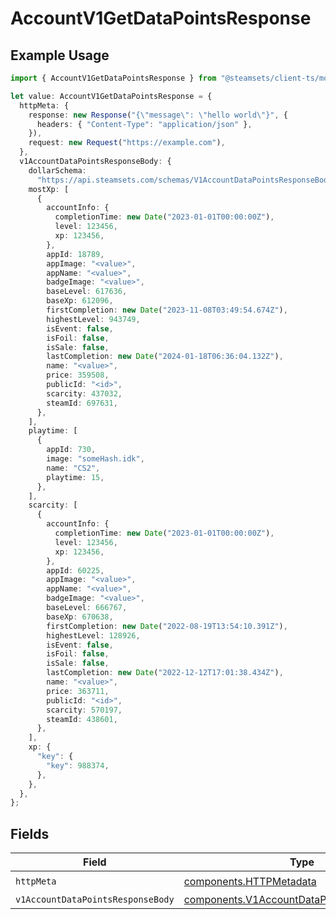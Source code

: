 # AccountV1GetDataPointsResponse

## Example Usage

```typescript
import { AccountV1GetDataPointsResponse } from "@steamsets/client-ts/models/operations";

let value: AccountV1GetDataPointsResponse = {
  httpMeta: {
    response: new Response("{\"message\": \"hello world\"}", {
      headers: { "Content-Type": "application/json" },
    }),
    request: new Request("https://example.com"),
  },
  v1AccountDataPointsResponseBody: {
    dollarSchema:
      "https://api.steamsets.com/schemas/V1AccountDataPointsResponseBody.json",
    mostXp: [
      {
        accountInfo: {
          completionTime: new Date("2023-01-01T00:00:00Z"),
          level: 123456,
          xp: 123456,
        },
        appId: 18789,
        appImage: "<value>",
        appName: "<value>",
        badgeImage: "<value>",
        baseLevel: 617636,
        baseXp: 612096,
        firstCompletion: new Date("2023-11-08T03:49:54.674Z"),
        highestLevel: 943749,
        isEvent: false,
        isFoil: false,
        isSale: false,
        lastCompletion: new Date("2024-01-18T06:36:04.132Z"),
        name: "<value>",
        price: 359508,
        publicId: "<id>",
        scarcity: 437032,
        steamId: 697631,
      },
    ],
    playtime: [
      {
        appId: 730,
        image: "someHash.idk",
        name: "CS2",
        playtime: 15,
      },
    ],
    scarcity: [
      {
        accountInfo: {
          completionTime: new Date("2023-01-01T00:00:00Z"),
          level: 123456,
          xp: 123456,
        },
        appId: 60225,
        appImage: "<value>",
        appName: "<value>",
        badgeImage: "<value>",
        baseLevel: 666767,
        baseXp: 670638,
        firstCompletion: new Date("2022-08-19T13:54:10.391Z"),
        highestLevel: 128926,
        isEvent: false,
        isFoil: false,
        isSale: false,
        lastCompletion: new Date("2022-12-12T17:01:38.434Z"),
        name: "<value>",
        price: 363711,
        publicId: "<id>",
        scarcity: 570197,
        steamId: 438601,
      },
    ],
    xp: {
      "key": {
        "key": 988374,
      },
    },
  },
};
```

## Fields

| Field                                                                                                    | Type                                                                                                     | Required                                                                                                 | Description                                                                                              |
| -------------------------------------------------------------------------------------------------------- | -------------------------------------------------------------------------------------------------------- | -------------------------------------------------------------------------------------------------------- | -------------------------------------------------------------------------------------------------------- |
| `httpMeta`                                                                                               | [components.HTTPMetadata](../../models/components/httpmetadata.md)                                       | :heavy_check_mark:                                                                                       | N/A                                                                                                      |
| `v1AccountDataPointsResponseBody`                                                                        | [components.V1AccountDataPointsResponseBody](../../models/components/v1accountdatapointsresponsebody.md) | :heavy_minus_sign:                                                                                       | OK                                                                                                       |